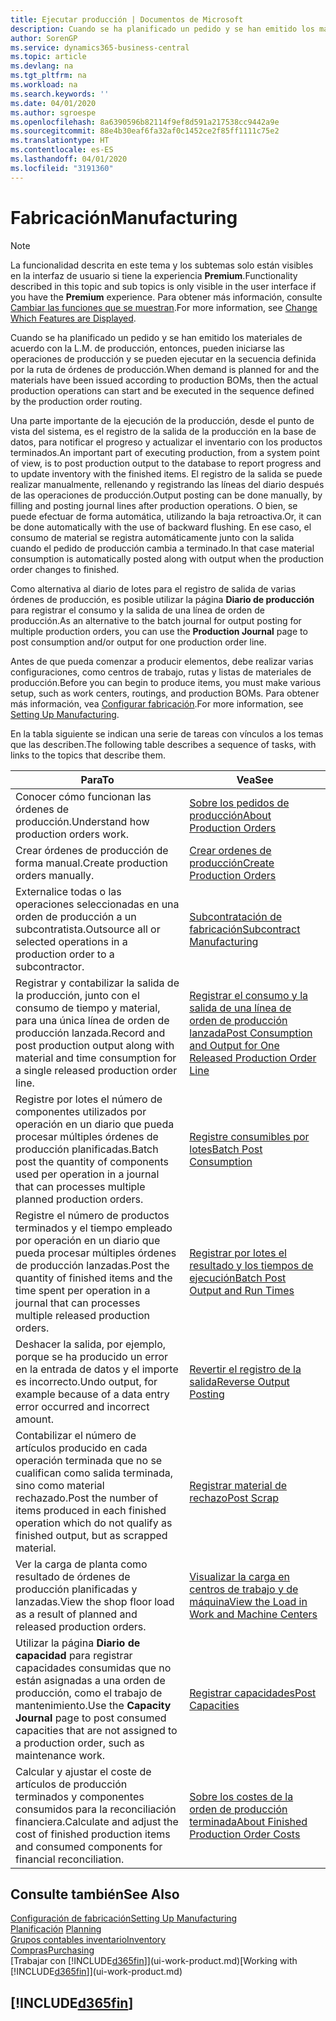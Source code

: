 ```yaml
---
title: Ejecutar producción | Documentos de Microsoft
description: Cuando se ha planificado un pedido y se han emitido los materiales de acuerdo con la L.M. de producción, entonces, pueden iniciarse las operaciones de producción y se pueden ejecutar en la secuencia definida por la ruta de órdenes de producción.
author: SorenGP
ms.service: dynamics365-business-central
ms.topic: article
ms.devlang: na
ms.tgt_pltfrm: na
ms.workload: na
ms.search.keywords: ''
ms.date: 04/01/2020
ms.author: sgroespe
ms.openlocfilehash: 8a6390596b82114f9ef8d591a217538cc9442a9e
ms.sourcegitcommit: 88e4b30eaf6fa32af0c1452ce2f85ff1111c75e2
ms.translationtype: HT
ms.contentlocale: es-ES
ms.lasthandoff: 04/01/2020
ms.locfileid: "3191360"
---
```

# <a name="manufacturing"></a><span data-ttu-id="44aed-103">Fabricación</span><span class="sxs-lookup"><span data-stu-id="44aed-103">Manufacturing</span></span>
> [!NOTE]
> <span data-ttu-id="44aed-104">La funcionalidad descrita en este tema y los subtemas solo están visibles en la interfaz de usuario si tiene la experiencia **Premium**.</span><span class="sxs-lookup"><span data-stu-id="44aed-104">Functionality described in this topic and sub topics is only visible in the user interface if you have the **Premium** experience.</span></span> <span data-ttu-id="44aed-105">Para obtener más información, consulte [Cambiar las funciones que se muestran](ui-experiences.md).</span><span class="sxs-lookup"><span data-stu-id="44aed-105">For more information, see [Change Which Features are Displayed](ui-experiences.md).</span></span>

<span data-ttu-id="44aed-106">Cuando se ha planificado un pedido y se han emitido los materiales de acuerdo con la L.M. de producción, entonces, pueden iniciarse las operaciones de producción y se pueden ejecutar en la secuencia definida por la ruta de órdenes de producción.</span><span class="sxs-lookup"><span data-stu-id="44aed-106">When demand is planned for and the materials have been issued according to production BOMs, then the actual production operations can start and be executed in the sequence defined by the production order routing.</span></span>  

<span data-ttu-id="44aed-107">Una parte importante de la ejecución de la producción, desde el punto de vista del sistema, es el registro de la salida de la producción en la base de datos, para notificar el progreso y actualizar el inventario con los productos terminados.</span><span class="sxs-lookup"><span data-stu-id="44aed-107">An important part of executing production, from a system point of view, is to post production output to the database to report progress and to update inventory with the finished items.</span></span> <span data-ttu-id="44aed-108">El registro de la salida se puede realizar manualmente, rellenando y registrando las líneas del diario después de las operaciones de producción.</span><span class="sxs-lookup"><span data-stu-id="44aed-108">Output posting can be done manually, by filling and posting journal lines after production operations.</span></span> <span data-ttu-id="44aed-109">O bien, se puede efectuar de forma automática, utilizando la baja retroactiva.</span><span class="sxs-lookup"><span data-stu-id="44aed-109">Or, it can be done automatically with the use of backward flushing.</span></span> <span data-ttu-id="44aed-110">En ese caso, el consumo de material se registra automáticamente junto con la salida cuando el pedido de producción cambia a terminado.</span><span class="sxs-lookup"><span data-stu-id="44aed-110">In that case material consumption is automatically posted along with output when the production order changes to finished.</span></span>  

<span data-ttu-id="44aed-111">Como alternativa al diario de lotes para el registro de salida de varias órdenes de producción, es posible utilizar la página **Diario de producción** para registrar el consumo y la salida de una línea de orden de producción.</span><span class="sxs-lookup"><span data-stu-id="44aed-111">As an alternative to the batch journal for output posting for multiple production orders, you can use the **Production Journal** page to post consumption and/or output for one production order line.</span></span>

<span data-ttu-id="44aed-112">Antes de que pueda comenzar a producir elementos, debe realizar varias configuraciones, como centros de trabajo, rutas y listas de materiales de producción.</span><span class="sxs-lookup"><span data-stu-id="44aed-112">Before you can begin to produce items, you must make various setup, such as work centers, routings, and production BOMs.</span></span> <span data-ttu-id="44aed-113">Para obtener más información, vea [Configurar fabricación](production-configure-production-processes.md).</span><span class="sxs-lookup"><span data-stu-id="44aed-113">For more information, see [Setting Up Manufacturing](production-configure-production-processes.md).</span></span>

<span data-ttu-id="44aed-114">En la tabla siguiente se indican una serie de tareas con vínculos a los temas que las describen.</span><span class="sxs-lookup"><span data-stu-id="44aed-114">The following table describes a sequence of tasks, with links to the topics that describe them.</span></span>   

|<span data-ttu-id="44aed-115">**Para**</span><span class="sxs-lookup"><span data-stu-id="44aed-115">**To**</span></span>|<span data-ttu-id="44aed-116">**Vea**</span><span class="sxs-lookup"><span data-stu-id="44aed-116">**See**</span></span>|  
|------------|-------------|  
|<span data-ttu-id="44aed-117">Conocer cómo funcionan las órdenes de producción.</span><span class="sxs-lookup"><span data-stu-id="44aed-117">Understand how production orders work.</span></span>|[<span data-ttu-id="44aed-118">Sobre los pedidos de producción</span><span class="sxs-lookup"><span data-stu-id="44aed-118">About Production Orders</span></span>](production-about-production-orders.md)|
|<span data-ttu-id="44aed-119">Crear órdenes de producción de forma manual.</span><span class="sxs-lookup"><span data-stu-id="44aed-119">Create production orders manually.</span></span>|[<span data-ttu-id="44aed-120">Crear ordenes de producción</span><span class="sxs-lookup"><span data-stu-id="44aed-120">Create Production Orders</span></span>](production-how-to-create-production-orders.md)|
|<span data-ttu-id="44aed-121">Externalice todas o las operaciones seleccionadas en una orden de producción a un subcontratista.</span><span class="sxs-lookup"><span data-stu-id="44aed-121">Outsource all or selected operations in a production order to a subcontractor.</span></span>|[<span data-ttu-id="44aed-122">Subcontratación de fabricación</span><span class="sxs-lookup"><span data-stu-id="44aed-122">Subcontract Manufacturing</span></span>](production-how-to-subcontract-manufacturing.md)|
|<span data-ttu-id="44aed-123">Registrar y contabilizar la salida de la producción, junto con el consumo de tiempo y material, para una única línea de orden de producción lanzada.</span><span class="sxs-lookup"><span data-stu-id="44aed-123">Record and post production output along with material and time consumption for a single released production order line.</span></span>|[<span data-ttu-id="44aed-124">Registrar el consumo y la salida de una línea de orden de producción lanzada</span><span class="sxs-lookup"><span data-stu-id="44aed-124">Post Consumption and Output for One Released Production Order Line</span></span>](production-how-to-register-consumption-and-output.md)|  
|<span data-ttu-id="44aed-125">Registre por lotes el número de componentes utilizados por operación en un diario que pueda procesar múltiples órdenes de producción planificadas.</span><span class="sxs-lookup"><span data-stu-id="44aed-125">Batch post the quantity of components used per operation in a journal that can processes multiple planned production orders.</span></span>|[<span data-ttu-id="44aed-126">Registre consumibles por lotes</span><span class="sxs-lookup"><span data-stu-id="44aed-126">Batch Post Consumption</span></span>](production-how-to-post-consumption.md)|
|<span data-ttu-id="44aed-127">Registre el número de productos terminados y el tiempo empleado por operación en un diario que pueda procesar múltiples órdenes de producción lanzadas.</span><span class="sxs-lookup"><span data-stu-id="44aed-127">Post the quantity of finished items and the time spent per operation in a journal that can processes multiple released production orders.</span></span>|[<span data-ttu-id="44aed-128">Registrar por lotes el resultado y los tiempos de ejecución</span><span class="sxs-lookup"><span data-stu-id="44aed-128">Batch Post Output and Run Times</span></span>](production-how-to-post-output-quantity.md)|
|<span data-ttu-id="44aed-129">Deshacer la salida, por ejemplo, porque se ha producido un error en la entrada de datos y el importe es incorrecto.</span><span class="sxs-lookup"><span data-stu-id="44aed-129">Undo output, for example because of a data entry error occurred and incorrect amount.</span></span>  |[<span data-ttu-id="44aed-130">Revertir el registro de la salida</span><span class="sxs-lookup"><span data-stu-id="44aed-130">Reverse Output Posting</span></span>](production-how-to-reverse-output-posting.md)|  
|<span data-ttu-id="44aed-131">Contabilizar el número de artículos producido en cada operación terminada que no se cualifican como salida terminada, sino como material rechazado.</span><span class="sxs-lookup"><span data-stu-id="44aed-131">Post the number of items produced in each finished operation which do not qualify as finished output, but as scrapped material.</span></span>|[<span data-ttu-id="44aed-132">Registrar material de rechazo</span><span class="sxs-lookup"><span data-stu-id="44aed-132">Post Scrap</span></span>](production-how-to-post-scrap.md)|
|<span data-ttu-id="44aed-133">Ver la carga de planta como resultado de órdenes de producción planificadas y lanzadas.</span><span class="sxs-lookup"><span data-stu-id="44aed-133">View the shop floor load as a result of planned and released production orders.</span></span>|[<span data-ttu-id="44aed-134">Visualizar la carga en centros de trabajo y de máquina</span><span class="sxs-lookup"><span data-stu-id="44aed-134">View the Load in Work and Machine Centers</span></span>](production-how-to-view-the-load-on-work-centers.md)|      
|<span data-ttu-id="44aed-135">Utilizar la página **Diario de capacidad** para registrar capacidades consumidas que no están asignadas a una orden de producción, como el trabajo de mantenimiento.</span><span class="sxs-lookup"><span data-stu-id="44aed-135">Use the **Capacity Journal** page to post consumed capacities that are not assigned to a production order, such as maintenance work.</span></span>|[<span data-ttu-id="44aed-136">Registrar capacidades</span><span class="sxs-lookup"><span data-stu-id="44aed-136">Post Capacities</span></span>](production-how-to-post-capacities.md)|  
|<span data-ttu-id="44aed-137">Calcular y ajustar el coste de artículos de producción terminados y componentes consumidos para la reconciliación financiera.</span><span class="sxs-lookup"><span data-stu-id="44aed-137">Calculate and adjust the cost of finished production items and consumed components for financial reconciliation.</span></span>|[<span data-ttu-id="44aed-138">Sobre los costes de la orden de producción terminada</span><span class="sxs-lookup"><span data-stu-id="44aed-138">About Finished Production Order Costs</span></span>](finance-about-finished-production-order-costs.md)|  

## <a name="see-also"></a><span data-ttu-id="44aed-139">Consulte también</span><span class="sxs-lookup"><span data-stu-id="44aed-139">See Also</span></span>  
[<span data-ttu-id="44aed-140">Configuración de fabricación</span><span class="sxs-lookup"><span data-stu-id="44aed-140">Setting Up Manufacturing</span></span>](production-configure-production-processes.md)  
<span data-ttu-id="44aed-141">[Planificación](production-planning.md)    </span><span class="sxs-lookup"><span data-stu-id="44aed-141">[Planning](production-planning.md)    </span></span>  
[<span data-ttu-id="44aed-142">Grupos contables inventario</span><span class="sxs-lookup"><span data-stu-id="44aed-142">Inventory</span></span>](inventory-manage-inventory.md)  
[<span data-ttu-id="44aed-143">Compras</span><span class="sxs-lookup"><span data-stu-id="44aed-143">Purchasing</span></span>](purchasing-manage-purchasing.md)  
<span data-ttu-id="44aed-144">[Trabajar con [!INCLUDE[d365fin](includes/d365fin_md.md)]](ui-work-product.md)</span><span class="sxs-lookup"><span data-stu-id="44aed-144">[Working with [!INCLUDE[d365fin](includes/d365fin_md.md)]](ui-work-product.md)</span></span>

## [!INCLUDE[d365fin](includes/free_trial_md.md)]  
